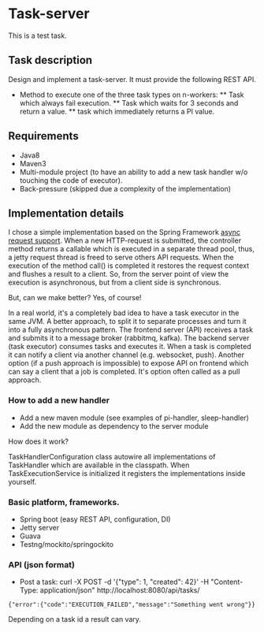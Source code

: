 # Task-server

This is a test task.

## Task description

Design and implement a task-server. It must provide the following REST API.

* Method to execute one of the three task types on n-workers:
** Task which always fail execution.
** Task which waits for 3 seconds and return a value.
** task which immediately returns a PI value.

## Requirements

* Java8
* Maven3
* Multi-module project (to have an ability to add a new task handler w/o touching the code of executor).
* Back-pressure (skipped due a complexity of the implementation)

## Implementation details

I chose a simple implementation based on the Spring Framework [async request support](https://spring.io/blog/2012/05/10/spring-mvc-3-2-preview-making-a-controller-method-asynchronous/).
When a new HTTP-request is submitted, the controller method returns a callable which is executed in a separate thread pool, thus, a jetty request thread is freed to serve others API requests.
When the execution of the method call() is completed it restores the request context and flushes a result to a client.
So, from the server point of view the execution is asynchronous, but from a client side is synchronous.

But, can we make better? Yes, of course!

In a real world, it's a completely bad idea to have a task executor in the same JVM.
A better approach, to split it to separate processes and turn it into a fully asynchronous pattern.
The frontend server (API) receives a task and submits it to a message broker (rabbitmq, kafka).
The backend server (task executor) consumes tasks and executes it.
When a task is completed it can notify a client via another channel (e.g. websocket, push).
Another option (if a push approach is impossible) to expose API on frontend which can say a client that a job is completed.
It's option often called as a pull approach.

### How to add a new handler

* Add a new maven module (see examples of pi-handler, sleep-handler)
* Add the new module as dependency to the server module

How does it work?

TaskHandlerConfiguration class autowire all implementations of TaskHandler which are available in the classpath.
When TaskExecutionService is initialized it registers the implementations inside yourself.

### Basic platform, frameworks.
* Spring boot (easy REST API, configuration, DI)
* Jetty server
* Guava
* Testng/mockito/springockito

### API (json format)

* Post a task: curl -X POST -d '{"type": 1, "created": 42}' -H "Content-Type: application/json"  http://localhost:8080/api/tasks/
```
{"error":{"code":"EXECUTION_FAILED","message":"Something went wrong"}}
```

Depending on a task id a result can vary.






